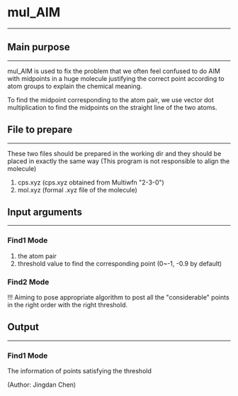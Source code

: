 # mul_AIM

---

## Main purpose

---

mul_AIM is used to fix the problem that we often feel confused to do AIM with midpoints in a huge molecule justifying the correct point according to atom groups to explain the chemical meaning.

To find the midpoint corresponding to the atom pair, we use vector dot multiplication to find the midpoints on the straight line of the two atoms.

## File to prepare

---

These two files should be prepared in the working dir and they should be placed in exactly the same way (This program is not responsible to align the molecule)

1. cps.xyz (cps.xyz obtained from Multiwfn "2-3-0")
2. mol.xyz (formal .xyz file of the molecule)

## Input arguments

---

### Find1 Mode

1. the atom pair
2. threshold value to find the corresponding point (0~-1, -0.9 by default)

### Find2 Mode

!!! Aiming to pose appropriate algorithm to post all the "considerable" points in the right order with the right threshold.

## Output

---

### Find1 Mode

The information of points satisfying the threshold



(Author: Jingdan Chen)